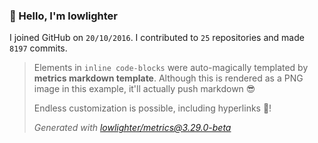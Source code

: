 ### 👋 Hello, I'm lowlighter

I joined GitHub on `20/10/2016`.
I contributed to `25` repositories and made `8197` commits.

> Elements in `inline code-blocks` were auto-magically templated by **metrics markdown template**.
> Although this is rendered as a PNG image in this example, it'll actually push markdown 😎
>
> Endless customization is possible, including hyperlinks 🎉!
>
> *Generated with [lowlighter/metrics@3.29.0-beta](https://github.com/lowlighter/metrics)*
